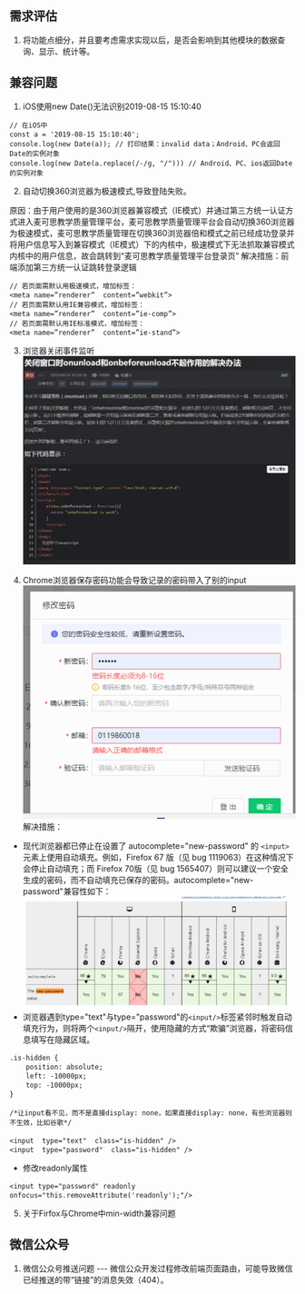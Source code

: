 ## 需求评估
1. 将功能点细分，并且要考虑需求实现以后，是否会影响到其他模块的数据查询、显示、统计等。

## 兼容问题
1. iOS使用new Date()无法识别2019-08-15 15:10:40
```
// 在iOS中
const a = '2019-08-15 15:10:40';
console.log(new Date(a)); // 打印结果：invalid data；Android、PC会返回Date的实例对象
console.log(new Date(a.replace(/-/g, "/"))) // Android、PC、ios返回Date的实例对象

```

2. 自动切换360浏览器为极速模式,导致登陆失败。

原因：由于用户使用的是360浏览器兼容模式（IE模式）并通过第三方统一认证方式进入麦可思教学质量管理平台，麦可思教学质量管理平台会自动切换360浏览器为极速模式，麦可思教学质量管理在切换360浏览器倍和模式之前已经成功登录并将用户信息写入到兼容模式（IE模式）下的内核中，极速模式下无法抓取兼容模式内核中的用户信息，故会跳转到“麦可思教学质量管理平台登录页”
解决措施：前端添加第三方统一认证跳转登录逻辑
```
// 若页面需默认用极速模式，增加标签：
<meta name=”renderer”  content=”webkit”>
// 若页面需默认用IE兼容模式，增加标签：
<meta name=”renderer”  content=”ie-comp”>
// 若页面需默认用IE标准模式，增加标签：
<meta name=”renderer”  content=”ie-stand”>
```

3. 浏览器关闭事件监听<br/>
![](./images/other/001.jpg)<br/>


4. Chrome浏览器保存密码功能会导致记录的密码带入了别的input<br/>
![](./images/other/002.png)<br/>
解决措施：
* 现代浏览器都已停止在设置了 autocomplete="new-password" 的 `<input>` 元素上使用自动填充。例如，Firefox 67 版（见 bug 1119063）在这种情况下会停止自动填充；而 Firefox 70版（见 bug 1565407）则可以建议一个安全生成的密码，而不自动填充已保存的密码。autocomplete="new-password"兼容性如下：<br/>
![](./images/other/003.png)<br/>
* 浏览器遇到type="text"与type="password"的`<input/>`标签紧邻时触发自动填充行为，则将两个`<input/>`隔开，使用隐藏的方式“欺骗”浏览器，将密码信息填写在隐藏区域。
```
.is-hidden {
    position: absolute;
    left: -10000px;
    top: -10000px;
}

/*让input看不见，而不是直接display: none，如果直接display: none，有些浏览器则不生效，比如谷歌*/
 
<input  type="text"  class="is-hidden" />
<input  type="password"  class="is-hidden" />
```
* 修改readonly属性
```
<input type="password" readonly onfocus="this.removeAttribute('readonly');"/>
```
5. 关于Firfox与Chrome中min-width兼容问题


## 微信公众号
1. 微信公众号推送问题 --- 微信公众开发过程修改前端页面路由，可能导致微信已经推送的带“链接”的消息失效（404）。
